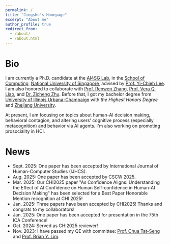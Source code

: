 ```yaml
---
permalink: /
title: "Jingshu's Homepage"
excerpt: "About me"
author_profile: true
redirect_from: 
  - /about/
  - /about.html
---
```


Bio
=====

I am currently a Ph.D. candidate at the [AI4SG Lab](https://www.ai4sg.org/about), in the [School of Computing](https://www.comp.nus.edu.sg/), [National University of Singapore](https://www.nus.edu.sg/), advised by [Prof. Yi-Chieh Lee](https://www.yclee.net/). I am also honored to collaborate with [Prof. Renwen Zhang](https://renwenzhang.com/), [Prof. Vera Q. Liao](https://qveraliao.com/), and [Dr. Zicheng Zhu](https://www.zicheng-zhu.com/). Before that, I got my bachelor degree from [University of Illinois Urbana-Champaign](https://illinois.edu/) with *the Highest Honors Degree* and [Zhejiang University](https://www.zju.edu.cn/).

At present, I am focusing on topics about human-AI decision making, behavioral contagion, and altering users' cognitive process (especially metacognition) and behavior via AI agents. I'm also working on promoting prosociality in HCI.

News
=====
* Sept. 2025: One paper has been accepted by International Journal of Human-Computer Studies (IJHCS).
* Aug. 2025: One paper has been accepted by CSCW 2025.
* Mar. 2025: Our CHI2025 paper "As Confidence Aligns: Understanding the Effect of AI Confidence on Human Self-confidence in Human-AI Decision Making" has been selected for a Best Paper Honorable Mention recognition at CHI 2025!
* Jan. 2025: Three papers have been accepted by CHI2025! Thanks and congrats to my collaborators!
* Jan. 2025: One paper has been accepted for presentation in the 75th ICA Conference!
* Oct. 2024: Served as CHI2025 reviewer!
* Nov. 2023: I have passed my QE with committee: [Prof. Chua Tat-Seng​](https://www.chuatatseng.com/) and [Prof. Brian Y. Lim](https://www.brianlim.net/).

<!-- For more info about me, here is my [CV](http://jasonleejsl.github.io/files/CV_Jingshu_Li.pdf). -->

